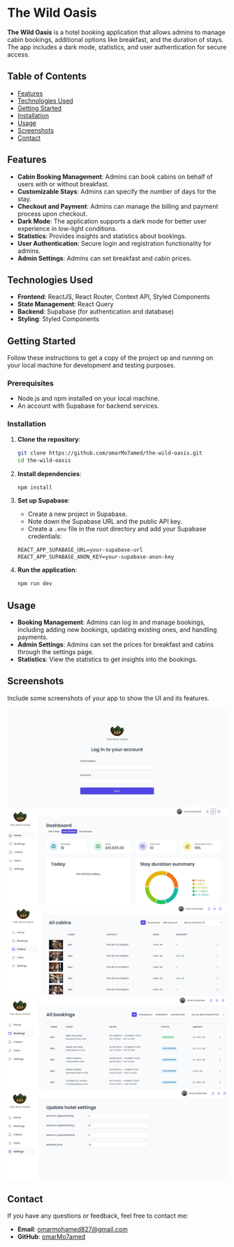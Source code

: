 # The Wild Oasis

**The Wild Oasis** is a hotel booking application that allows admins to manage cabin bookings, additional options like breakfast, and the duration of stays. The app includes a dark mode, statistics, and user authentication for secure access.

## Table of Contents
- [Features](#features)
- [Technologies Used](#technologies-used)
- [Getting Started](#getting-started)
- [Installation](#installation)
- [Usage](#usage)
- [Screenshots](#screenshots)
- [Contact](#contact)

## Features
- **Cabin Booking Management**: Admins can book cabins on behalf of users with or without breakfast.
- **Customizable Stays**: Admins can specify the number of days for the stay.
- **Checkout and Payment**: Admins can manage the billing and payment process upon checkout.
- **Dark Mode**: The application supports a dark mode for better user experience in low-light conditions.
- **Statistics**: Provides insights and statistics about bookings.
- **User Authentication**: Secure login and registration functionality for admins.
- **Admin Settings**: Admins can set breakfast and cabin prices.

## Technologies Used
- **Frontend**: ReactJS, React Router, Context API, Styled Components
- **State Management**: React Query
- **Backend**: Supabase (for authentication and database)
- **Styling**: Styled Components

## Getting Started
Follow these instructions to get a copy of the project up and running on your local machine for development and testing purposes.

### Prerequisites
- Node.js and npm installed on your local machine.
- An account with Supabase for backend services.

### Installation
1. **Clone the repository**:
    ```bash
    git clone https://github.com/omarMo7amed/the-wild-oasis.git
    cd the-wild-oasis
    ```

2. **Install dependencies**:
    ```bash
    npm install
    ```

3. **Set up Supabase**:
    - Create a new project in Supabase.
    - Note down the Supabase URL and the public API key.
    - Create a `.env` file in the root directory and add your Supabase credentials:
    ```env
    REACT_APP_SUPABASE_URL=your-supabase-url
    REACT_APP_SUPABASE_ANON_KEY=your-supabase-anon-key
    ```

4. **Run the application**:
    ```bash
    npm run dev
    ```

## Usage
- **Booking Management**: Admins can log in and manage bookings, including adding new bookings, updating existing ones, and handling payments.
- **Admin Settings**: Admins can set the prices for breakfast and cabins through the settings page.
- **Statistics**: View the statistics to get insights into the bookings.

## Screenshots
Include some screenshots of your app to show the UI and its features.

![Login Page](screenshots/login.png)
![Home Page](screenshots/home.png)
![Cabins Page](screenshots/cabins.png)
![Bookings Page](screenshots/bookings.png)
![Admin Settings](screenshots/settings.png)

## Contact
If you have any questions or feedback, feel free to contact me:
- **Email**: omarmohamed827@gmail.com
- **GitHub**: [omarMo7amed](https://github.com/omarMo7amed)
